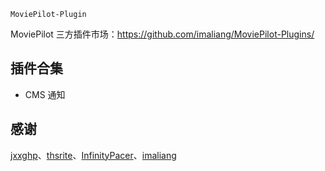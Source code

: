     MoviePilot-Plugin

MoviePilot 三方插件市场：https://github.com/imaliang/MoviePilot-Plugins/

## 插件合集

- CMS 通知

## 感谢

[jxxghp](https://github.com/jxxghp)、[thsrite](https://github.com/thsrite)、[InfinityPacer](https://github.com/InfinityPacer)、[imaliang](https://github.com/imaliang)
